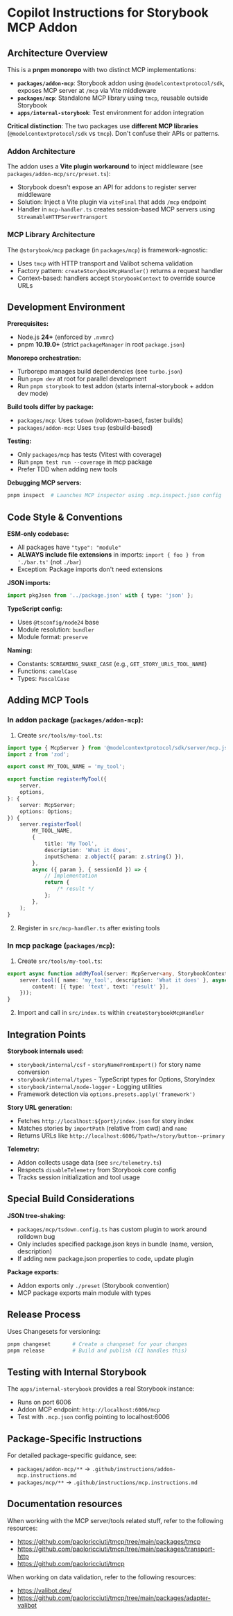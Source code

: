 # Copilot Instructions for Storybook MCP Addon

## Architecture Overview

This is a **pnpm monorepo** with two distinct MCP implementations:

- **`packages/addon-mcp`**: Storybook addon using `@modelcontextprotocol/sdk`, exposes MCP server at `/mcp` via Vite middleware
- **`packages/mcp`**: Standalone MCP library using `tmcp`, reusable outside Storybook
- **`apps/internal-storybook`**: Test environment for addon integration

**Critical distinction**: The two packages use **different MCP libraries** (`@modelcontextprotocol/sdk` vs `tmcp`). Don't confuse their APIs or patterns.

### Addon Architecture

The addon uses a **Vite plugin workaround** to inject middleware (see `packages/addon-mcp/src/preset.ts`):

- Storybook doesn't expose an API for addons to register server middleware
- Solution: Inject a Vite plugin via `viteFinal` that adds `/mcp` endpoint
- Handler in `mcp-handler.ts` creates session-based MCP servers using `StreamableHTTPServerTransport`

### MCP Library Architecture

The `@storybook/mcp` package (in `packages/mcp`) is framework-agnostic:

- Uses `tmcp` with HTTP transport and Valibot schema validation
- Factory pattern: `createStorybookMcpHandler()` returns a request handler
- Context-based: handlers accept `StorybookContext` to override source URLs

## Development Environment

**Prerequisites:**

- Node.js **24+** (enforced by `.nvmrc`)
- pnpm **10.19.0+** (strict `packageManager` in root `package.json`)

**Monorepo orchestration:**

- Turborepo manages build dependencies (see `turbo.json`)
- Run `pnpm dev` at root for parallel development
- Run `pnpm storybook` to test addon (starts internal-storybook + addon dev mode)

**Build tools differ by package:**

- `packages/mcp`: Uses `tsdown` (rolldown-based, faster builds)
- `packages/addon-mcp`: Uses `tsup` (esbuild-based)

**Testing:**

- Only `packages/mcp` has tests (Vitest with coverage)
- Run `pnpm test run --coverage` in mcp package
- Prefer TDD when adding new tools

**Debugging MCP servers:**

```bash
pnpm inspect  # Launches MCP inspector using .mcp.inspect.json config
```

## Code Style & Conventions

**ESM-only codebase:**

- All packages have `"type": "module"`
- **ALWAYS include file extensions** in imports: `import { foo } from './bar.ts'` (not `./bar`)
- Exception: Package imports don't need extensions

**JSON imports:**

```typescript
import pkgJson from '../package.json' with { type: 'json' };
```

**TypeScript config:**

- Uses `@tsconfig/node24` base
- Module resolution: `bundler`
- Module format: `preserve`

**Naming:**

- Constants: `SCREAMING_SNAKE_CASE` (e.g., `GET_STORY_URLS_TOOL_NAME`)
- Functions: `camelCase`
- Types: `PascalCase`

## Adding MCP Tools

### In addon package (`packages/addon-mcp`):

1. Create `src/tools/my-tool.ts`:

```typescript
import type { McpServer } from '@modelcontextprotocol/sdk/server/mcp.js';
import z from 'zod';

export const MY_TOOL_NAME = 'my_tool';

export function registerMyTool({
	server,
	options,
}: {
	server: McpServer;
	options: Options;
}) {
	server.registerTool(
		MY_TOOL_NAME,
		{
			title: 'My Tool',
			description: 'What it does',
			inputSchema: z.object({ param: z.string() }),
		},
		async ({ param }, { sessionId }) => {
			// Implementation
			return {
				/* result */
			};
		},
	);
}
```

2. Register in `src/mcp-handler.ts` after existing tools

### In mcp package (`packages/mcp`):

1. Create `src/tools/my-tool.ts`:

```typescript
export async function addMyTool(server: McpServer<any, StorybookContext>) {
	server.tool({ name: 'my_tool', description: 'What it does' }, async () => ({
		content: [{ type: 'text', text: 'result' }],
	}));
}
```

2. Import and call in `src/index.ts` within `createStorybookMcpHandler`

## Integration Points

**Storybook internals used:**

- `storybook/internal/csf` - `storyNameFromExport()` for story name conversion
- `storybook/internal/types` - TypeScript types for Options, StoryIndex
- `storybook/internal/node-logger` - Logging utilities
- Framework detection via `options.presets.apply('framework')`

**Story URL generation:**

- Fetches `http://localhost:${port}/index.json` for story index
- Matches stories by `importPath` (relative from cwd) and `name`
- Returns URLs like `http://localhost:6006/?path=/story/button--primary`

**Telemetry:**

- Addon collects usage data (see `src/telemetry.ts`)
- Respects `disableTelemetry` from Storybook core config
- Tracks session initialization and tool usage

## Special Build Considerations

**JSON tree-shaking:**

- `packages/mcp/tsdown.config.ts` has custom plugin to work around rolldown bug
- Only includes specified package.json keys in bundle (name, version, description)
- If adding new package.json properties to code, update plugin

**Package exports:**

- Addon exports only `./preset` (Storybook convention)
- MCP package exports main module with types

## Release Process

Uses Changesets for versioning:

```bash
pnpm changeset       # Create a changeset for your changes
pnpm release         # Build and publish (CI handles this)
```

## Testing with Internal Storybook

The `apps/internal-storybook` provides a real Storybook instance:

- Runs on port 6006
- Addon MCP endpoint: `http://localhost:6006/mcp`
- Test with `.mcp.json` config pointing to localhost:6006

## Package-Specific Instructions

For detailed package-specific guidance, see:

- `packages/addon-mcp/**` → `.github/instructions/addon-mcp.instructions.md`
- `packages/mcp/**` → `.github/instructions/mcp.instructions.md`

## Documentation resources

When working with the MCP server/tools related stuff, refer to the following resources:

- https://github.com/paoloricciuti/tmcp/tree/main/packages/tmcp
- https://github.com/paoloricciuti/tmcp/tree/main/packages/transport-http
- https://github.com/paoloricciuti/tmcp

When working on data validation, refer to the following resources:

- https://valibot.dev/
- https://github.com/paoloricciuti/tmcp/tree/main/packages/adapter-valibot
